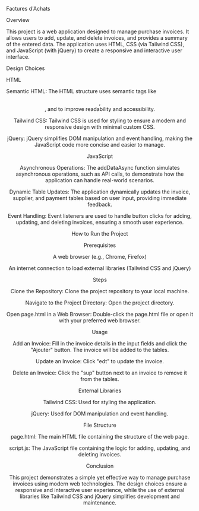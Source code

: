 Factures d'Achats

Overview

This project is a web application designed to manage purchase invoices. It allows users to add, update, and delete invoices, and provides a summary of the entered data. The application uses HTML, CSS (via Tailwind CSS), and JavaScript (with jQuery) to create a responsive and interactive user interface.

Design Choices

HTML

Semantic HTML: The HTML structure uses semantic tags like <header>, <section>, and <table> to improve readability and accessibility.

Tailwind CSS: Tailwind CSS is used for styling to ensure a modern and responsive design with minimal custom CSS.

jQuery: jQuery simplifies DOM manipulation and event handling, making the JavaScript code more concise and easier to manage.

JavaScript

Asynchronous Operations: The addDataAsync function simulates asynchronous operations, such as API calls, to demonstrate how the application can handle real-world scenarios.

Dynamic Table Updates: The application dynamically updates the invoice, supplier, and payment tables based on user input, providing immediate feedback.

Event Handling: Event listeners are used to handle button clicks for adding, updating, and deleting invoices, ensuring a smooth user experience.

How to Run the Project

Prerequisites

A web browser (e.g., Chrome, Firefox)

An internet connection to load external libraries (Tailwind CSS and jQuery)

Steps

Clone the Repository: Clone the project repository to your local machine.

Navigate to the Project Directory: Open the project directory.

Open page.html in a Web Browser: Double-click the page.html file or open it with your preferred web browser.

Usage

Add an Invoice: Fill in the invoice details in the input fields and click the "Ajouter" button. The invoice will be added to the tables.

Update an Invoice: Click "edt" to update the invoice.

Delete an Invoice: Click the "sup" button next to an invoice to remove it from the tables.

External Libraries

Tailwind CSS: Used for styling the application.

jQuery: Used for DOM manipulation and event handling.

File Structure

page.html: The main HTML file containing the structure of the web page.

script.js: The JavaScript file containing the logic for adding, updating, and deleting invoices.

Conclusion

This project demonstrates a simple yet effective way to manage purchase invoices using modern web technologies. The design choices ensure a responsive and interactive user experience, while the use of external libraries like Tailwind CSS and jQuery simplifies development and maintenance.
